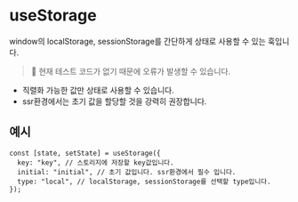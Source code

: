 # useStorage

window의 localStorage, sessionStorage를 간단하게 상태로 사용할 수 있는 훅입니다.

> 🔴 현재 테스트 코드가 없기 때문에 오류가 발생할 수 있습니다.

- 직렬화 가능한 값만 상태로 사용할 수 있습니다.
- ssr환경에서는 초기 값을 할당할 것을 강력히 권장합니다.

## 예시

```tsx
const [state, setState] = useStorage({
  key: "key", // 스토리지에 저장할 key값입니다.
  initial: "initial", // 초기 값입니다. ssr환경에서 필수 입니다.
  type: "local", // localStorage, sessionStorage를 선택할 type입니다.
});
```
